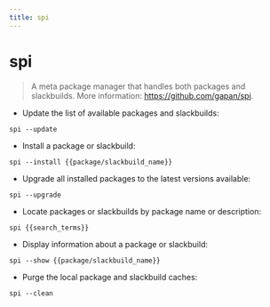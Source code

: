 ```yaml
---
title: spi
---
```

# spi

> A meta package manager that handles both packages and slackbuilds.
> More information: <https://github.com/gapan/spi>.

- Update the list of available packages and slackbuilds:

`spi --update`

- Install a package or slackbuild:

`spi --install {{package/slackbuild_name}}`

- Upgrade all installed packages to the latest versions available:

`spi --upgrade`

- Locate packages or slackbuilds by package name or description:

`spi {{search_terms}}`

- Display information about a package or slackbuild:

`spi --show {{package/slackbuild_name}}`

- Purge the local package and slackbuild caches:

`spi --clean`
